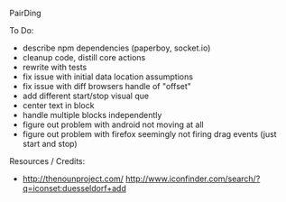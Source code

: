 PairDing

To Do:
* describe npm dependencies (paperboy, socket.io)
* cleanup code, distill core actions
* rewrite with tests
* fix issue with initial data location assumptions 
* fix issue with diff browsers handle of "offset"
* add different start/stop visual que
* center text in block
* handle multiple blocks independently
* figure out problem with android not moving at all
* figure out problem with firefox seemingly not firing drag events (just start and stop)


Resources / Credits:
* http://thenounproject.com/
http://www.iconfinder.com/search/?q=iconset:duesseldorf+add